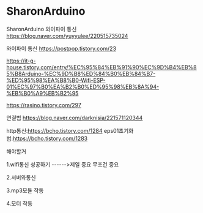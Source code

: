 # SharonArduino
SharonArduino
와이파이 통신 https://blog.naver.com/yuyyulee/220515735024

와이파이 통신 https://postpop.tistory.com/23

https://it-g-house.tistory.com/entry/%EC%95%84%EB%91%90%EC%9D%B4%EB%85%B8Arduino-%EC%9D%B8%ED%84%B0%EB%84%B7-%ED%95%98%EA%B8%B0-Wifi-ESP-01%EC%97%B0%EA%B2%B0%ED%95%98%EB%8A%94-%EB%B0%A9%EB%B2%95


https://rasino.tistory.com/297

연결법 https://blog.naver.com/darknisia/221571120344

http통신:https://bcho.tistory.com/1284
eps01초기화법:https://bcho.tistory.com/1283

해야할거

 1.wifi통신 성공하기 ------>제일 중요 무조건 중요
 
 2.서버와통신
 
 3.mp3모듈 작동
 
 4.모터 작동
 
